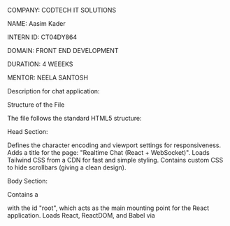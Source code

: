 COMPANY: CODTECH IT SOLUTIONS

NAME: Aasim Kader

INTERN ID: CT04DY864

DOMAIN: FRONT END DEVELOPMENT

DURATION: 4 WEEEKS

MENTOR: NEELA SANTOSH

Description for chat application:

Structure of the File

The file follows the standard HTML5 structure:

Head Section:

Defines the character encoding and viewport settings for responsiveness.
Adds a title for the page: "Realtime Chat (React + WebSocket)".
Loads Tailwind CSS from a CDN for fast and simple styling.
Contains custom CSS to hide scrollbars (giving a clean design).

Body Section:

Contains a <div> with the id "root", which acts as the main mounting point for the React application.
Loads React, ReactDOM, and Babel via <script> tags. Babel allows JSX syntax to be compiled directly in the browser.
The React Components
The React code is wrapped inside a <script type="text/babel"> block.

Message Component:

A small functional component that displays a chat bubble.
It uses a me prop to decide whether the message belongs to the current user or another user.
If it’s the current user’s message, it is styled with a blue background and aligned to the right.
Otherwise, it is shown with a gray background aligned to the left.

ChatApp Component:
This is the main application component. It manages all the logic and state:

State Variables:

messages: An array storing the chat history.

input: Stores the current text typed by the user.

connected: A boolean that shows whether the WebSocket is connected.

References:

wsRef: Stores the WebSocket object so it can be reused.

listRef: Refers to the messages container for auto-scrolling.

Effects:

One effect automatically scrolls the message list when new messages arrive.

Another effect sets up the WebSocket connection to ws://localhost:3000.

On open, it sets connected to true.

On close, it sets connected to false.

On message, it updates the chat history with the received text.

Functions:

sendMessage(): Sends the user’s input through the WebSocket and adds it to the chat window.

handleKey(e): Allows pressing Enter to send a message quickly.

UI Layout:

Header: Shows the chat title and a connection status indicator (green for connected, red for disconnected).

Messages Area: Displays the conversation. If there are no messages, it shows a placeholder text.

Composer: Includes a text area for typing messages and a "Send" button. The button is disabled if not connected.

Styling and Design

Tailwind CSS classes give the application a modern, minimal look.

Rounded corners, shadows, and clean spacing make the chat interface user-friendly.

Auto-scroll ensures the user always sees the latest message.

Functionality

When the app starts, it tries to connect to a WebSocket server running on localhost:3000.

Once connected, users can type and send messages.

Messages sent by the user appear on the right in blue, while incoming messages from others appear on the left in gray.

The connection status updates in real time.
